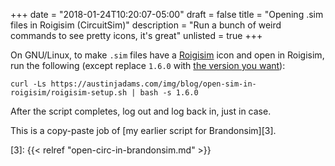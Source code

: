 +++
date = "2018-01-24T10:20:07-05:00"
draft = false
title = "Opening .sim files in Roigisim (CircuitSim)"
description = "Run a bunch of weird commands to see pretty icons, it's great"
unlisted = true
+++

On GNU/Linux, to make `.sim` files have a [Roigisim][1] icon and open in
Roigisim, run the following (except replace `1.6.0` with [the version
you want][2]):

    curl -Ls https://austinjadams.com/img/blog/open-sim-in-roigisim/roigisim-setup.sh | bash -s 1.6.0

After the script completes, log out and log back in, just in case.

This is a copy-paste job of [my earlier script for Brandonsim][3].

[1]: https://github.com/ra4king/circuitsim
[2]: https://www.roiatalla.com/public/CircuitSim/Linux/
[3]: {{< relref "open-circ-in-brandonsim.md" >}}
